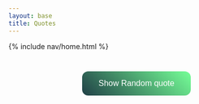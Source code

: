 ```yaml
---
layout: base
title: Quotes
---
```

{% include nav/home.html %}

<br>
<center>
    <button class="my-button" id="quoteButton">Show Random quote</button>
    <br>
    <br>
    <p id="quoteDisplay"></p>
<center>

<script src="{{site.baseurl}}/assets/js/miniproject.js"></script>
<script>
document.getElementById('quoteButton').addEventListener('click', displayRandomquote);
</script>

<style>
.my-button {
    background: linear-gradient(45deg, #204046, #75ff97); /* Cool blue gradient */
    border: none !important;
    color: white !important;
    padding: 15px 32px !important;
    text-align: center !important;
    text-decoration: none !important;
    display: inline-block !important;
    font-size: 16px !important;
    margin: 10px !important;
    cursor: pointer !important;
    transition: background 0.3s, transform 0.3s, box-shadow 0.3s !important;
    border-radius: 12px !important;
    position: relative !important;
    overflow: hidden !important;
    justify-content: center;
}

/* Hover effect */
.my-button:hover {
    transform: scale(1.1); /* Slightly larger */
    box-shadow: 0 4px 8px rgba(0, 0, 0, 0.2); /* Add a shadow */
}
</style>
